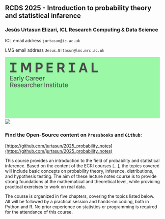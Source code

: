 ## RCDS 2025 - Introduction to probability theory and statistical infarence

### Jesús Urtasun Elizari, ICL Research Computing & Data Science

ICL email address `jurtasun@ic.ac.uk`

LMS email address `Jesus.Urtasun@lms.mrc.ac.uk`

<img src="/src/readme_figures/imperial_ecri.png" width = 700>
<img src="/src/readme_figures/imperial_college_logo.png" width = 700>

### Find the Open-Source content on `Pressbooks` and `Github`:
[https://github.com/jurtasun/2025_probability_notes](https://github.com/jurtasun/2025_probability_notes)

This course provides an introduction to the field of probability and statistical inference.
Based on the content of the ECRI courses [...], the topics covered will include basic concepts on probability theory, inference, distributions, and hypothesis testing. 
The aim of these lecture notes course is to provide strong foundations at the mathematical and theoretical level, while providing practical exercises to work on real data.

The course is organized in five chapters, covering the topics listed below. 
All will be followed by a practical session and hands-on coding, both in Python and R. 
No prior experience on statistics or programming is required for the attendance of this course.